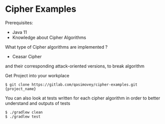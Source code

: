 # Cipher Examples

Prerequisites:
- Java 11 
- Knowledge about Cipher Algorithms

What type of Cipher algorithms are implemented ?

- Ceasar Cipher 

and their corresponding attack-oriented versions, to break algorithm

Get Project into your workplace
``` 
$ git clone https://gitlab.com/qasimovey/cipher-examples.git {project_name}
```


You can also look at tests written for each cipher algorithm in order to better understand
and outputs of tests

``` 
$ ./gradlew clean
$ ./gradlew test
```
